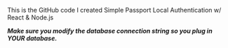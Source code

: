 This is the GitHub code I created Simple Passport Local Authentication w/ React & Node.js



***Make sure you modify the database connection string so you plug in YOUR database.***
